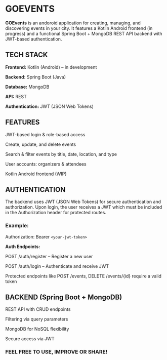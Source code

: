 # GOEVENTS

**GOEvents** is an andoroid application for creating, managing, and discovering events in your city. It features a Kotlin Android frontend (in progress) and a functional Spring Boot + MongoDB REST API backend with JWT-based authentication.


## TECH STACK

**Frontend:** Kotlin (Android) – in development

**Backend:** Spring Boot (Java)

**Database:** MongoDB

**API:** REST

**Authentication:** JWT (JSON Web Tokens)


## FEATURES

JWT-based login & role-based access

Create, update, and delete events

Search & filter events by title, date, location, and type

User accounts: organizers & attendees

Kotlin Android frontend (WIP)


## AUTHENTICATION

The backend uses JWT (JSON Web Tokens) for secure authentication and authorization. Upon login, the user receives a JWT which must be included in the Authorization header for protected routes.

### Example:

Authorization: Bearer `<your-jwt-token>`

**Auth Endpoints:**

POST /auth/register – Register a new user

POST /auth/login – Authenticate and receive JWT


Protected endpoints like POST /events, DELETE /events/{id} require a valid token


## BACKEND (Spring Boot + MongoDB)

REST API with CRUD endpoints

Filtering via query parameters

MongoDB for NoSQL flexibility

Secure access via JWT


### FEEL FREE TO USE, IMPROVE OR SHARE!
